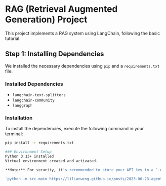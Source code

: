 # RAG (Retrieval Augmented Generation) Project

This project implements a RAG system using LangChain, following the basic tutorial.

## Step 1: Installing Dependencies

We installed the necessary dependencies using `pip` and a `requirements.txt` file.

### Installed Dependencies

-   `langchain-text-splitters`
-   `langchain-community`
-   `langgraph`

### Installation

To install the dependencies, execute the following command in your terminal:

```bash
pip install -r requirements.txt

### Environment Setup
Python 3.13+ installed
Virtual environment created and activated.

**Note:** For security, it's recommended to store your API key in a `.env` file or as an environment variable at the operating system level.

`python -m src.main https://lilianweng.github.io/posts/2023-06-23-agent/`
